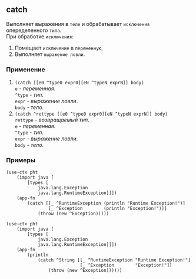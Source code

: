 ## catch
Выполняет выражения в `теле` и обрабатывает `исключения` опеределенного `типа`.<br>
При обработке `исключения`:
1. Помещает `исключение` в `переменную`,
2. Выполняет `выражение ловли`.

### Применение

1. `(catch [[e0 ^type0 expr0][eN ^typeN exprN]] body)`<br>
`e` - _переменная_.<br>
`^type` - _тип_.<br>
`expr` - _выражение ловли_.<br>
`body` - _тело_.
2. `(catch ^rettype [[e0 ^type0 expr0][eN ^typeN exprN]] body)`<br>
`rettype` - _возвращаемый тип_.<br>
`e` - _переменная_.<br>
`^type` - _тип_.<br>
`expr` - _выражение ловли_.<br>
`body` - _тело_.

### Примеры

```pihta
(use-ctx pht
    (import java [
        [types [
            java.lang.Exception
            java.lang.RuntimeException]]])
    (app-fn
        (catch [[_ ^RuntimeException (println "Runtime Exception!")]
                [_ ^Exception        (println "Exception!")]]
            (throw (new ^Exception)))))
```

```pihta
(use-ctx pht
    (import java [
        [types [
            java.lang.Exception
            java.lang.RuntimeException]]])
    (app-fn
        (println
            (catch ^String [[_ ^RuntimeException "Runtime Exception!"]
                            [_ ^Exception        "Exception!"]]
                (throw (new ^Exception))))))
```
